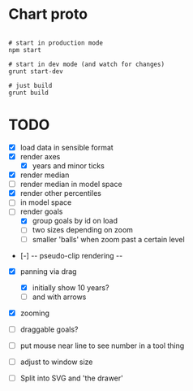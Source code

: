 Chart proto
======

```shell

# start in production mode
npm start

# start in dev mode (and watch for changes)
grunt start-dev

# just build
grunt build

```

TODO
====

* [x] load data in sensible format
* [x] render axes
    * [x] years and minor ticks
* [x] render median
* [ ]   render median in model space
* [x] render other percentiles
* [ ]   in model space
* [ ] render goals
    * [x] group goals by id on load
    * [ ] two sizes depending on zoom
    * [ ] smaller 'balls' when zoom past a certain level
* [-] -- pseudo-clip rendering --
* [x] panning via drag
    * [x] initially show 10 years?
    * [ ] and with arrows
* [x] zooming
* [ ] draggable goals?
* [ ] put mouse near line to see number in a tool thing
* [ ] adjust to window size

* [ ] Split into SVG and 'the drawer'

